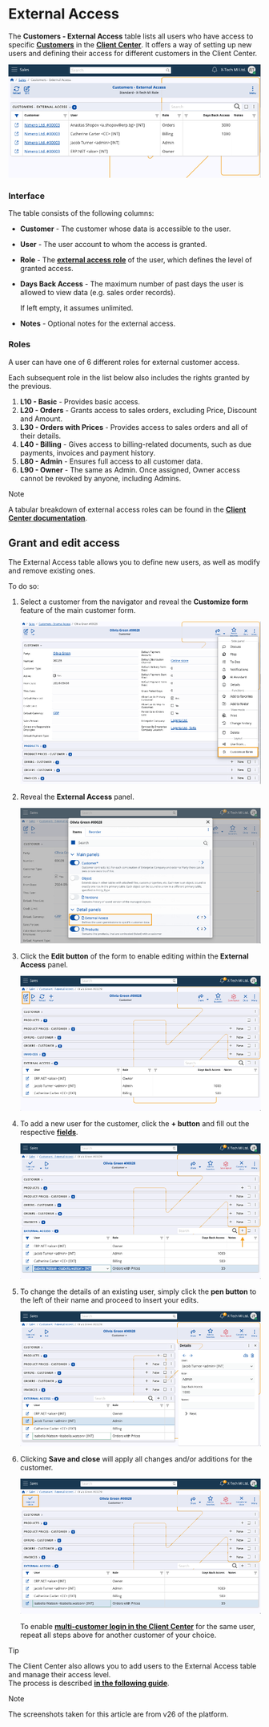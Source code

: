 # External Access

The **Customers - External Access** table lists all users who have access to specific **[Customers](https://docs.erp.net/tech/modules/crm/sales/customers/index.html)** in the **[Client Center](https://docs.erp.net/tech/modules/crm/clientcenter/index.html)**. It offers a way of setting up new users and defining their access for different customers in the Client Center.

![pictures](pictures/customers_external_access.png)

### Interface

The table consists of the following columns:

- **Customer** - The customer whose data is accessible to the user.
- **User** - The user account to whom the access is granted.
- **Role** - The **[external access role](https://docs.erp.net/tech/modules/crm/clientcenter/index.html#role-based-access)** of the user, which defines the level of granted access.
- **Days Back Access** - The maximum number of past days the user is allowed to view data (e.g. sales order records).
  
  If left empty, it assumes unlimited.

- **Notes** - Optional notes for the external access.

### Roles

A user can have one of 6 different roles for external customer access. 

Each subsequent role in the list below also includes the rights granted by the previous.

1. **L10 - Basic** - Provides basic access.
2. **L20 - Orders** - Grants access to sales orders, excluding Price, Discount and Amount. 
3. **L30 - Orders with Prices** - Provides access to sales orders and all of their details.
4. **L40 - Billing** - Gives access to billing-related documents, such as due payments, invoices and payment history.
5. **L80 - Admin** - Ensures full access to all customer data. 
6. **L90 - Owner** - The same as Admin. Once assigned, Owner access cannot be revoked by anyone, including Admins.

> [!NOTE]
>
> A tabular breakdown of external access roles can be found in the **[Client Center documentation](https://docs.erp.net/tech/modules/crm/clientcenter/index.html#role-based-access)**.

## Grant and edit access

The External Access table allows you to define new users, as well as modify and remove existing ones.

To do so:

1. Select a customer from the navigator and reveal the **Customize form** feature of the main customer form.

   ![pictures](pictures/custom_form.png)

2. Reveal the **External Access** panel.

   ![pictures](pictures/customize_form.png)

3. Click the **Edit button** of the form to enable editing within the **External Access** panel.

   ![pictures](pictures/pen_customer.png)

4. To add a new user for the customer, click the **+ button** and fill out the respective **[fields](https://docs.erp.net/tech/modules/crm/sales/customers/external-access.html#interface)**.

    ![pictures](pictures/plus_user.png)

5. To change the details of an existing user, simply click the **pen button** to the left of their name and proceed to insert your edits.

   ![pictures](pictures/pen_user.png)

6. Clicking **Save and close** will apply all changes and/or additions for the customer.

    ![pictures](pictures/save_close.png)

   To enable **[multi-customer login in the Client Center](https://docs.erp.net/tech/modules/crm/clientcenter/index.html#multi-customer-login)** for the same user, repeat all steps above for another customer of your choice.

> [!TIP]
> 
> The Client Center also allows you to add users to the External Access table and manage their access level. <br> The process is described **[in the following guide](https://docs.erp.net/tech/modules/crm/clientcenter/how-to/setup-a-new-user-account-v26.html)**.

> [!NOTE]
> 
> The screenshots taken for this article are from v26 of the platform.
